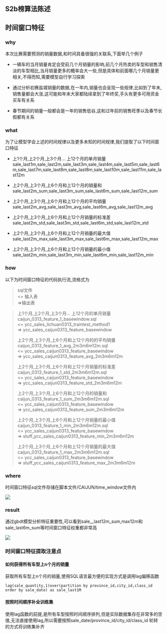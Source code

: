 ## S2b榜算法陈述
## 时间窗口特征
### why
本次比赛需要预测的销量数据,和时间具备很强的关联系,下面举几个例子

- 一辆车的当月销量肯定会受前几个月销量的影响,前几个月热卖的车型和销售清淡的车型相比,当月销量更多的概率会大一些,但是具体和前面哪几个月销量更相关,不得而知,需要模型自行学习探索

- 通过分析初赛盐城销量的数据,在一年内,销量也会呈现一些规律,比如到了年末,销售量都会大涨,这可能和年末大家都陆续拿到了年终奖,手头有更多可用资金买车有关系

- 春节期间的销量一般都会是一年的销售低谷,这和过年前的销售旺季以及春节长假都有关系

### what
为了让模型学会上述的时间规律以及更多未知的时间规律,我们提取了以下时间窗口特征

- 上1个月,上2个月,上3个月... 上12个月的单月销量sale_last1m,sale_last2m,sale_last3m,sale_last4m,sale_last5m,sale_last6m,sale_last7m,sale_last8m,sale_last8m,sale_last10m,sale_last11m,sale_last12m

- 上2个月,上3个月,上6个月和上12个月的销量和sale_last2m_sum,sale_last3m_sum,sale_last6m_sum,sale_last12m_sum

- 上2个月,上3个月,上6个月和上12个月的平均销量sale_last2m_avg,sale_last3m_avg,sale_last6m_avg,sale_last12m_avg

- 上2个月,上3个月,上6个月和上12个月销量的标准差sale_last2m_std,sale_last3m_std,sale_last6m_std,sale_last12m_std

- 上2个月,上3个月,上6个月和上12个月销量的最大值sale_last2m_max,sale_last3m_max,sale_last6m_max,sale_last12m_max

- 上2个月,上3个月,上6个月和上12个月销量的最小值sale_last2m_min,sale_last3m_min,sale_last6m_min,sale_last12m_min


### how
以下为时间窗口特征的代码执行流,流格式为

> sql文件    
> <= 输入表    
> =>输出表    

> 上1个月,上2个月,上3个月... 上12个月的单月销量caijun_0313_feature_1_basewindow.sql    
> <= ycc_sales_lichuan0313_traintest_method1     
> => ycc_sales_caijun0313_feature_basewindow    
>     
> 上2个月,上3个月,上6个月和上12个月的的平均销量    
> caijun_0313_feature_1_avg_2m3m6m12m.sql    
> <= ycc_sales_caijun0313_feature_basewindow     
> => ycc_sales_caijun0313_feature_avg_2m3m6m12m    
>     
> 上2个月,上3个月,上6个月和上12个月销量的标准差    
> caijun_0313_feature_1_std_2m3m6m12m.sql    
> <= ycc_sales_caijun0313_feature_basewindow     
> => ycc_sales_caijun0313_feature_std_2m3m6m12m    
>     
> 上2个月,上3个月,上6个月和上12个月的销量和    
> caijun_0313_feature_1_sum_2m3m6m12m.sql    
> <= ycc_sales_caijun0313_feature_basewindow     
> => ycc_sales_caijun0313_feature_sum_2m3m6m12m    
>     
> 上2个月,上3个月,上6个月和上12个月销量的最小值caijun_0313_feature_1_min_2m3m6m12m.sql    
> <= ycc_sales_caijun0313_feature_basewindow     
> => stuff_ycc_sales_caijun0313_feature_min_2m3m6m12m    
>     
> 上2个月,上3个月,上6个月和上12个月销量的最大值caijun_0313_feature_1_max_2m3m6m12m.sql    
> <= ycc_sales_caijun0313_feature_basewindow     
> => stuff_ycc_sales_caijun0313_feature_max_2m3m6m12m    

### where 

时间窗口特征sql文件存储在脚本文件/CAIJUN/time_window文件内

![](https://ws3.sinaimg.cn/large/006tNbRwgy1fpdngyzw7ej30e00d5myj.jpg)

### result

通过gbdt模型分析特征重要性,可以看到sale__last12m_sum,max12m和sale_last6m_sum等时间窗口特征权重都非常高

![](https://ws2.sinaimg.cn/large/006tNbRwgy1fpdtr9531rj30f20g0q53.jpg)

### 时间窗口特征提取注意点

#### 如何获得所有车型上n个月的销量
获取所有车型上n个月的销量,使用SQL语言最方便的实现方式是调用lag偏移函数
```
lag(sale_quantity,1)over(partition by province_id,city_id,class_id order by sale_date) as sale_last1M

```

#### 按照时间顺序补全训练集
使用lag函数的前提,是所有车型按照时间顺序排列,但是实际数据集存在非常多的空值,无法直接使用lag,所以需要按照sale_date/province_id/city_id/class_id 轮转的方式将训练集补齐

